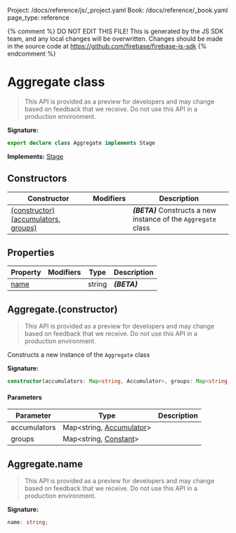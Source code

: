 Project: /docs/reference/js/_project.yaml
Book: /docs/reference/_book.yaml
page_type: reference

{% comment %}
DO NOT EDIT THIS FILE!
This is generated by the JS SDK team, and any local changes will be
overwritten. Changes should be made in the source code at
https://github.com/firebase/firebase-js-sdk
{% endcomment %}

# Aggregate class
> This API is provided as a preview for developers and may change based on feedback that we receive. Do not use this API in a production environment.
> 


<b>Signature:</b>

```typescript
export declare class Aggregate implements Stage 
```
<b>Implements:</b> [Stage](./firestore_.stage.md#stage_interface)

## Constructors

|  Constructor | Modifiers | Description |
|  --- | --- | --- |
|  [(constructor)(accumulators, groups)](./firestore_.aggregate.md#aggregateconstructor) |  | <b><i>(BETA)</i></b> Constructs a new instance of the <code>Aggregate</code> class |

## Properties

|  Property | Modifiers | Type | Description |
|  --- | --- | --- | --- |
|  [name](./firestore_.aggregate.md#aggregatename) |  | string | <b><i>(BETA)</i></b> |

## Aggregate.(constructor)

> This API is provided as a preview for developers and may change based on feedback that we receive. Do not use this API in a production environment.
> 

Constructs a new instance of the `Aggregate` class

<b>Signature:</b>

```typescript
constructor(accumulators: Map<string, Accumulator>, groups: Map<string, Constant>);
```

#### Parameters

|  Parameter | Type | Description |
|  --- | --- | --- |
|  accumulators | Map&lt;string, [Accumulator](./firestore_.accumulator.md#accumulator_interface)<!-- -->&gt; |  |
|  groups | Map&lt;string, [Constant](./firestore_.constant.md#constant_class)<!-- -->&gt; |  |

## Aggregate.name

> This API is provided as a preview for developers and may change based on feedback that we receive. Do not use this API in a production environment.
> 

<b>Signature:</b>

```typescript
name: string;
```
